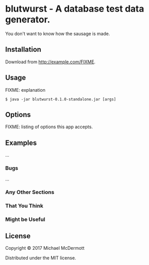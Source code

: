 # blutwurst - A database test data generator.

You don't want to know how the sausage is made.

## Installation

Download from http://example.com/FIXME.

## Usage

FIXME: explanation

    $ java -jar blutwurst-0.1.0-standalone.jar [args]

## Options

FIXME: listing of options this app accepts.

## Examples

...

### Bugs

...

### Any Other Sections
### That You Think
### Might be Useful

## License

Copyright © 2017 Michael McDermott

Distributed under the MIT license.
